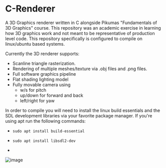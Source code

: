# C-Renderer
A 3D Graphics renderer written in C alongside Pikumas "Fundamentals of 3D Graphics" course. This repository was an academic exercise in learning how 3D graphics work and not meant to be representative of production level code. This repository specifically is configured to compile on linux/ubuntu based systems. 

Currently the 3D renderer supports:
- Scanline triangle rasterization.
- Rendering of multiple meshes/texture via .obj files and .png files.
- Full software graphics pipeline
- Flat shading lighting model
- Fully movable camera using
  - w/s for pitch
  - up/down for forward and back
  - left/right for yaw

In order to compile you will need to install the linux build essentials and the SDL development libraries via your favorite package manager.
If you're using apt run the following commands:
- `sudo apt install build-essential`
- `sudo apt install libsdl2-dev`

- 

![image](https://github.com/BeyondBelief96/C-Renderer/assets/50305220/067ca2aa-2ee2-4f7b-92b8-de82e6fdeebc)


